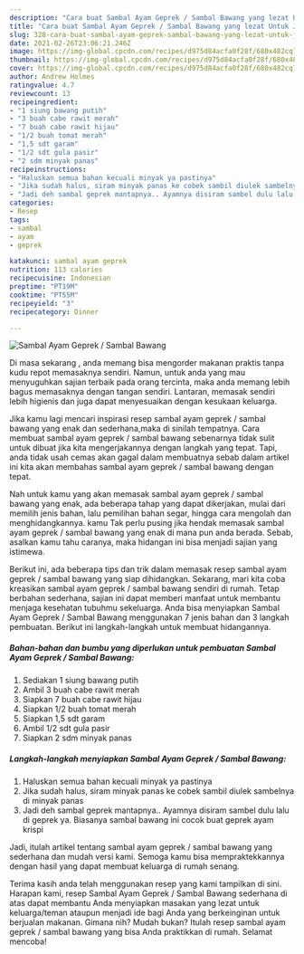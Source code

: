 ```yaml
---
description: "Cara buat Sambal Ayam Geprek / Sambal Bawang yang lezat Untuk Jualan"
title: "Cara buat Sambal Ayam Geprek / Sambal Bawang yang lezat Untuk Jualan"
slug: 328-cara-buat-sambal-ayam-geprek-sambal-bawang-yang-lezat-untuk-jualan
date: 2021-02-26T23:06:21.246Z
image: https://img-global.cpcdn.com/recipes/d975d84acfa0f28f/680x482cq70/sambal-ayam-geprek-sambal-bawang-foto-resep-utama.jpg
thumbnail: https://img-global.cpcdn.com/recipes/d975d84acfa0f28f/680x482cq70/sambal-ayam-geprek-sambal-bawang-foto-resep-utama.jpg
cover: https://img-global.cpcdn.com/recipes/d975d84acfa0f28f/680x482cq70/sambal-ayam-geprek-sambal-bawang-foto-resep-utama.jpg
author: Andrew Holmes
ratingvalue: 4.7
reviewcount: 13
recipeingredient:
- "1 siung bawang putih"
- "3 buah cabe rawit merah"
- "7 buah cabe rawit hijau"
- "1/2 buah tomat merah"
- "1,5 sdt garam"
- "1/2 sdt gula pasir"
- "2 sdm minyak panas"
recipeinstructions:
- "Haluskan semua bahan kecuali minyak ya pastinya"
- "Jika sudah halus, siram minyak panas ke cobek sambil diulek sambelnya di minyak panas"
- "Jadi deh sambal geprek mantapnya.. Ayamnya disiram sambel dulu lalu di geprek ya. Biasanya sambal bawang ini cocok buat geprek ayam krispi"
categories:
- Resep
tags:
- sambal
- ayam
- geprek

katakunci: sambal ayam geprek 
nutrition: 113 calories
recipecuisine: Indonesian
preptime: "PT19M"
cooktime: "PT55M"
recipeyield: "3"
recipecategory: Dinner

---
```



![Sambal Ayam Geprek / Sambal Bawang](https://img-global.cpcdn.com/recipes/d975d84acfa0f28f/680x482cq70/sambal-ayam-geprek-sambal-bawang-foto-resep-utama.jpg)

Di masa  sekarang , anda memang bisa mengorder makanan praktis tanpa kudu repot memasaknya sendiri. Namun, untuk anda yang mau menyuguhkan sajian terbaik pada orang tercinta, maka anda memang lebih bagus memasaknya dengan tangan sendiri. Lantaran, memasak sendiri lebih higienis dan juga dapat menyesuaikan dengan kesukaan keluarga.

Jika kamu lagi mencari inspirasi resep sambal ayam geprek / sambal bawang yang enak dan sederhana,maka di sinilah tempatnya. Cara membuat sambal ayam geprek / sambal bawang  sebenarnya tidak sulit untuk dibuat jika kita mengerjakannya dengan langkah yang tepat. Tapi, anda tidak usah cemas akan gagal dalam membuatnya 
sebab dalam artikel ini kita akan membahas sambal ayam geprek / sambal bawang dengan tepat.  



Nah untuk kamu yang akan memasak sambal ayam geprek / sambal bawang yang enak, ada beberapa tahap yang dapat dikerjakan, mulai dari memilih jenis bahan, lalu pemilihan bahan segar, hingga cara mengolah dan menghidangkannya. kamu Tak perlu pusing jika hendak memasak sambal ayam geprek / sambal bawang yang enak di mana pun anda berada. Sebab, asalkan kamu  tahu caranya, maka hidangan ini bisa menjadi sajian yang istimewa.

Berikut ini, ada beberapa tips dan trik dalam memasak resep sambal ayam geprek / sambal bawang yang siap dihidangkan. Sekarang, mari kita coba kreasikan sambal ayam geprek / sambal bawang sendiri di rumah. Tetap berbahan sederhana, sajian ini dapat memberi manfaat untuk membantu menjaga kesehatan tubuhmu sekeluarga. Anda bisa menyiapkan Sambal Ayam Geprek / Sambal Bawang menggunakan 7 jenis bahan dan 3 langkah pembuatan. Berikut ini langkah-langkah untuk membuat hidangannya.

<!--inarticleads1-->

##### Bahan-bahan dan bumbu yang diperlukan untuk pembuatan Sambal Ayam Geprek / Sambal Bawang:

1. Sediakan 1 siung bawang putih
1. Ambil 3 buah cabe rawit merah
1. Siapkan 7 buah cabe rawit hijau
1. Siapkan 1/2 buah tomat merah
1. Siapkan 1,5 sdt garam
1. Ambil 1/2 sdt gula pasir
1. Siapkan 2 sdm minyak panas




<!--inarticleads2-->

##### Langkah-langkah menyiapkan Sambal Ayam Geprek / Sambal Bawang:

1. Haluskan semua bahan kecuali minyak ya pastinya
1. Jika sudah halus, siram minyak panas ke cobek sambil diulek sambelnya di minyak panas
1. Jadi deh sambal geprek mantapnya.. Ayamnya disiram sambel dulu lalu di geprek ya. Biasanya sambal bawang ini cocok buat geprek ayam krispi




Jadi, itulah artikel tentang  sambal ayam geprek / sambal bawang  yang sederhana dan mudah versi kami. Semoga kamu bisa mempraktekkannya dengan hasil yang dapat membuat keluarga di rumah senang. 

Terima kasih anda telah menggunakan resep yang kami tampilkan di sini. Harapan kami, resep  Sambal Ayam Geprek / Sambal Bawang sederhana di atas dapat membantu Anda menyiapkan masakan yang lezat untuk keluarga/teman ataupun menjadi ide bagi Anda yang berkeinginan untuk berjualan makanan. Gimana nih? Mudah bukan? Itulah resep sambal ayam geprek / sambal bawang yang bisa Anda praktikkan di rumah. Selamat mencoba!

